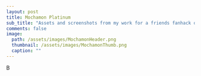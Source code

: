 ```yaml
---
layout: post
title: Mochamon Platinum
sub_title: "Assets and screenshots from my work for a friends fanhack of Pokémon Platinum"
comments: false
image: 
  path: /assets/images/MochamonHeader.png
  thumbnail: /assets/images/MochamonThumb.png
  caption: ""
---
```

B